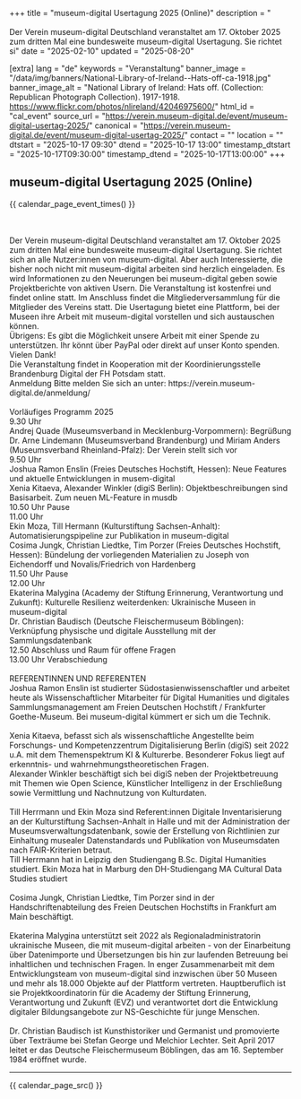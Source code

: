 +++
title = "museum-digital Usertagung 2025 (Online)"
description = "<br />  <br /> Der Verein museum-digital Deutschland veranstaltet am 17. Oktober 2025 zum dritten Mal eine bundesweite museum-digital Usertagung. Sie richtet si"
date = "2025-02-10"
updated = "2025-08-20"

[extra]
lang = "de"
keywords = "Veranstaltung"
banner_image = "/data/img/banners/National-Library-of-Ireland--Hats-off-ca-1918.jpg"
banner_image_alt = "National Library of Ireland:  Hats off. (Collection: Republican Photograph Collection). 1917-1918. https://www.flickr.com/photos/nlireland/42046975600/"
html_id = "cal_event"
source_url = "https://verein.museum-digital.de/event/museum-digital-usertag-2025/"
canonical = "https://verein.museum-digital.de/event/museum-digital-usertag-2025/"
contact = ""
location = ""
dtstart = "2025-10-17 09:30"
dtend = "2025-10-17 13:00"
timestamp_dtstart = "2025-10-17T09:30:00"
timestamp_dtend = "2025-10-17T13:00:00"
+++

## museum-digital Usertagung 2025 (Online)

{{ calendar_page_event_times() }}

<br />
 <br />
Der Verein museum-digital Deutschland veranstaltet am 17. Oktober 2025 zum dritten Mal eine bundesweite museum-digital Usertagung. Sie richtet sich an alle Nutzer:innen von museum-digital. Aber auch Interessierte, die bisher noch nicht mit museum-digital arbeiten sind herzlich eingeladen. Es wird Informationen zu den Neuerungen bei museum-digital geben sowie Projektberichte von aktiven Usern. Die Veranstaltung ist kostenfrei und findet online statt. Im Anschluss findet die Mitgliederversammlung für die Mitglieder des Vereins statt. Die Usertagung bietet eine Plattform, bei der Museen ihre Arbeit mit museum-digital vorstellen und sich austauschen können. <br />
Übrigens: Es gibt die Möglichkeit unsere Arbeit mit einer Spende zu unterstützen. Ihr könnt über PayPal oder direkt auf unser Konto spenden. Vielen Dank! <br />
Die Veranstaltung findet in Kooperation mit der Koordinierungsstelle Brandenburg Digital der FH Potsdam statt. <br />
Anmeldung Bitte melden Sie sich an unter: https://verein.museum-digital.de/anmeldung/ <br />
 <br />
Vorläufiges Programm 2025 <br />
9.30 Uhr <br />
Andrej Quade (Museumsverband in Mecklenburg-Vorpommern): Begrüßung <br />
Dr. Arne Lindemann (Museumsverband Brandenburg) und Miriam Anders (Museumsverband Rheinland-Pfalz): Der Verein stellt sich vor <br />
9.50 Uhr <br />
Joshua Ramon Enslin (Freies Deutsches Hochstift, Hessen): Neue Features und aktuelle Entwicklungen in musem-digital <br />
Xenia Kitaeva, Alexander Winkler (digiS Berlin): Objektbeschreibungen sind Basisarbeit. Zum neuen ML-Feature in musdb <br />
10.50 Uhr Pause <br />
11.00 Uhr <br />
Ekin Moza, Till Hermann (Kulturstiftung Sachsen-Anhalt): Automatisierungspipeline zur Publikation in museum-digital <br />
Cosima Jungk, Christian Liedtke, Tim Porzer (Freies Deutsches Hochstift, Hessen): Bündelung der vorliegenden Materialien zu Joseph von Eichendorff und Novalis/Friedrich von Hardenberg <br />
11.50 Uhr Pause <br />
12.00 Uhr <br />
Ekaterina Malygina (Academy der Stiftung Erinnerung, Verantwortung und Zukunft): Kulturelle Resilienz weiterdenken: Ukrainische Museen in museum-digital <br />
Dr. Christian Baudisch (Deutsche Fleischermuseum Böblingen): Verknüpfung physische und digitale Ausstellung mit der Sammlungsdatenbank <br />
12.50 Abschluss und Raum für offene Fragen <br />
13.00 Uhr  Verabschiedung <br />
 <br />
REFERENTINNEN UND REFERENTEN <br />
Joshua Ramon Enslin ist studierter Südostasienwissenschaftler und arbeitet heute als Wissenschaftlicher Mitarbeiter für Digital Humanities und digitales Sammlungsmanagement am Freien Deutschen Hochstift / Frankfurter Goethe-Museum. Bei museum-digital kümmert er sich um die Technik. <br />
 <br />
Xenia Kitaeva, befasst sich als wissenschaftliche Angestellte beim Forschungs- und Kompetenzzentrum Digitalisierung Berlin (digiS) seit 2022 u.A. mit dem Themenspektrum KI & Kulturerbe. Besonderer Fokus liegt auf erkenntnis- und wahrnehmungstheoretischen Fragen. <br />
Alexander Winkler beschäftigt sich bei digiS neben der Projektbetreuung mit Themen wie Open Science, Künstlicher Intelligenz in der Erschließung sowie Vermittlung und Nachnutzung von Kulturdaten. <br />
 <br />
Till Herrmann und Ekin Moza sind Referent:innen Digitale Inventarisierung an der Kulturstiftung Sachsen-Anhalt in Halle und mit der Administration der Museumsverwaltungsdatenbank, sowie der Erstellung von Richtlinien zur Einhaltung musealer Datenstandards und Publikation von Museumsdaten nach FAIR-Kriterien betraut.<br />
Till Herrmann hat in Leipzig den Studiengang B.Sc. Digital Humanities studiert. Ekin Moza hat in Marburg den DH-Studiengang MA Cultural Data Studies studiert <br />
 <br />
Cosima Jungk, Christian Liedtke, Tim Porzer sind in der Handschriftenabteilung des Freien Deutschen Hochstifts in Frankfurt am Main beschäftigt. <br />
 <br />
Ekaterina Malygina unterstützt seit 2022 als Regionaladministratorin ukrainische Museen, die mit museum-digital arbeiten - von der Einarbeitung über Datenimporte und Übersetzungen bis hin zur laufenden Betreuung bei inhaltlichen und technischen Fragen. In enger Zusammenarbeit mit dem Entwicklungsteam von museum-digital sind inzwischen über 50 Museen und mehr als 18.000 Objekte auf der Plattform vertreten. Hauptberuflich ist sie Projektkoordinatorin für die Academy der Stiftung Erinnerung, Verantwortung und Zukunft (EVZ) und verantwortet dort die Entwicklung digitaler Bildungsangebote zur NS-Geschichte für junge Menschen. <br />
 <br />
Dr. Christian Baudisch ist Kunsthistoriker und Germanist und promovierte über Texträume bei Stefan George und Melchior Lechter. Seit April 2017 leitet er das Deutsche Fleischermuseum Böblingen, das am 16. September 1984 eröffnet wurde. <br />


----

{{ calendar_page_src() }}